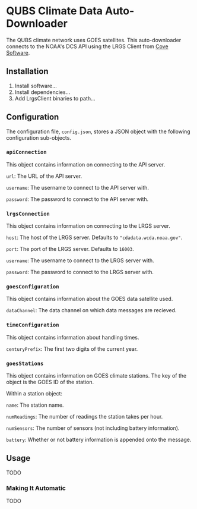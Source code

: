 # QUBS Climate Data Auto-Downloader

The QUBS climate network uses GOES satellites. This auto-downloader connects to the NOAA's DCS API using the LRGS Client
from [Cove Software](http://www.covesw.com/).

## Installation

1. Install software...
2. Install dependencies...
3. Add LrgsClient binaries to path...

## Configuration

The configuration file, `config.json`, stores a JSON object with the following configuration sub-objects.

### `apiConnection`

This object contains information on connecting to the API server.

`url`: The URL of the API server.

`username`: The username to connect to the API server with.

`password`: The password to connect to the API server with.

### `lrgsConnection`

This object contains information on connecting to the LRGS server.

`host`: The host of the LRGS server. Defaults to `"cdadata.wcda.noaa.gov"`.

`port`: The port of the LRGS server. Defaults to `16003`.

`username`: The username to connect to the LRGS server with.

`password`: The password to connect to the LRGS server with.

### `goesConfiguration`

This object contains information about the GOES data satellite used.

`dataChannel`: The data channel on which data messages are recieved.

### `timeConfiguration`

This object contains information about handling times.

`centuryPrefix`: The first two digits of the current year.

### `goesStations`

This object contains information on GOES climate stations. The key of the object
is the GOES ID of the station.

Within a station object:

`name`: The station name.

`numReadings`: The number of readings the station takes per hour.

`numSensors`: The number of sensors (not including battery information).

`battery`: Whether or not battery information is appended onto the message.

## Usage

TODO

### Making It Automatic

TODO
